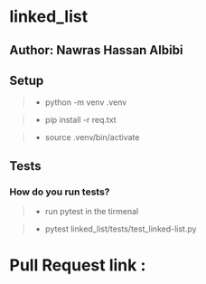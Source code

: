 # linked_list

## Author: Nawras Hassan Albibi

## Setup

> - python -m venv .venv

> - pip install -r req.txt

> - source .venv/bin/activate

## Tests

### How do you run tests?

> - run pytest in the tirmenal


> - pytest linked_list/tests/test_linked-list.py


# Pull Request link :  